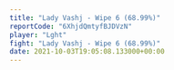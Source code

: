```yaml
---
title: "Lady Vashj - Wipe 6 (68.99%)"
reportCode: "6XhjdQmtyfBJDVzN"
player: "Lght"
fight: "Lady Vashj - Wipe 6 (68.99%)"
date: 2021-10-03T19:05:08.133000+00:00
---
```

